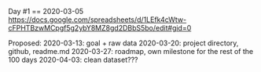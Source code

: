 Day #1 == 2020-03-05
https://docs.google.com/spreadsheets/d/1LEfk4cWtw-cFPHTBzwMCpgf5g2ybY8MZ8gd2DBbS5bo/edit#gid=0

Proposed:
2020-03-13: goal + raw data
2020-03-20: project directory, github, readme.md
2020-03-27: roadmap, own milestone for the rest of the 100 days
2020-04-03: clean dataset???
